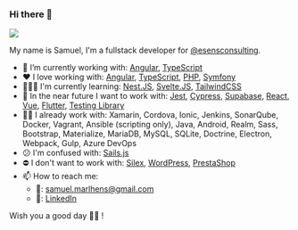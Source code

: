### Hi there 👋
![](https://komarev.com/ghpvc/?username=smarlhens&color=brightgreen&style=flat)

My name is Samuel, I'm a fullstack developer for [@esensconsulting](https://github.com/esensconsulting).

- 🔭 I’m currently working with: [Angular](https://angular.io/), [TypeScript](https://www.typescriptlang.org/)
- ❤️ I love working with: [Angular](https://angular.io/), [TypeScript](https://www.typescriptlang.org/), [PHP](https://www.php.net/), [Symfony](https://symfony.com/)
- 👨🏻‍🎓 I'm currently learning: [Nest.JS](https://nestjs.com/), [Svelte.JS](https://svelte.dev/), [TailwindCSS](https://tailwindcss.com/)
- 👀 In the near future I want to work with: [Jest](https://jestjs.io/), [Cypress](https://www.cypress.io/), [Supabase](https://supabase.io/), [React](https://reactjs.org/), [Vue](https://vuejs.org/), [Flutter](https://flutter.dev/), [Testing Library](https://testing-library.com/)
- 👨‍💻 I already work with: Xamarin, Cordova, Ionic, Jenkins, SonarQube, Docker, Vagrant, Ansible (scripting only), Java, Android, Realm, Sass, Bootstrap, Materialize, MariaDB, MySQL, SQLite, Doctrine, Electron, Webpack, Gulp, Azure DevOps
- 😕 I'm confused with: [Sails.js](https://sailsjs.com/)
- ⛔ I don't want to work with: [Silex](https://silex.symfony.com/), [WordPress](https://wordpress.com/), [PrestaShop](https://www.prestashop.com/)
- 📫 How to reach me: 
  - 📧: [samuel.marlhens@gmail.com](mailto:samuel.marlhens@gmail.com)
  - 🔗: [LinkedIn](https://www.linkedin.com/in/samuelmarlhens)

Wish you a good day 🙋‍♂️ !
